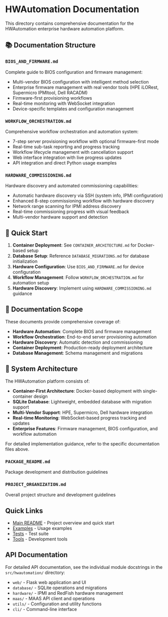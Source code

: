 # HWAutomation Documentation

This directory contains comprehensive documentation for the HWAutomation enterprise hardware automation platform.

## 📚 Documentation Structure

### `BIOS_AND_FIRMWARE.md`
Complete guide to BIOS configuration and firmware management:
- Multi-vendor BIOS configuration with intelligent method selection
- Enterprise firmware management with real vendor tools (HPE iLORest, Supermicro IPMItool, Dell RACADM)
- Firmware-first provisioning workflows
- Real-time monitoring with WebSocket integration
- Device-specific templates and configuration management

### `WORKFLOW_ORCHESTRATION.md`
Comprehensive workflow orchestration and automation system:
- 7-step server provisioning workflow with optional firmware-first mode
- Real-time sub-task reporting and progress tracking
- Workflow lifecycle management with cancellation support
- Web interface integration with live progress updates
- API integration and direct Python usage examples

### `HARDWARE_COMMISSIONING.md`
Hardware discovery and automated commissioning capabilities:
- Automatic hardware discovery via SSH (system info, IPMI configuration)
- Enhanced 8-step commissioning workflow with hardware discovery
- Network range scanning for IPMI address discovery
- Real-time commissioning progress with visual feedback
- Multi-vendor hardware support and detection

## 🚀 Quick Start

1. **Container Deployment**: See `CONTAINER_ARCHITECTURE.md` for Docker-based setup
2. **Database Setup**: Reference `DATABASE_MIGRATIONS.md` for database initialization
3. **Hardware Configuration**: Use `BIOS_AND_FIRMWARE.md` for device configuration
4. **Workflow Management**: Follow `WORKFLOW_ORCHESTRATION.md` for automation setup
5. **Hardware Discovery**: Implement using `HARDWARE_COMMISSIONING.md` guidance

## 📖 Documentation Scope

These documents provide comprehensive coverage of:
- **Hardware Automation**: Complete BIOS and firmware management
- **Workflow Orchestration**: End-to-end server provisioning automation
- **Hardware Discovery**: Automatic detection and commissioning
- **Container Deployment**: Production-ready deployment architecture
- **Database Management**: Schema management and migrations

## 🔧 System Architecture

The HWAutomation platform consists of:
- **Container-First Architecture**: Docker-based deployment with single-container design
- **SQLite Database**: Lightweight, embedded database with migration support
- **Multi-Vendor Support**: HPE, Supermicro, Dell hardware integration
- **Real-time Monitoring**: WebSocket-based progress tracking and updates
- **Enterprise Features**: Firmware management, BIOS configuration, and workflow automation

For detailed implementation guidance, refer to the specific documentation files above.

### `PACKAGE_README.md`
Package development and distribution guidelines

### `PROJECT_ORGANIZATION.md`
Overall project structure and development guidelines

## Quick Links

- [Main README](../README.md) - Project overview and quick start
- [Examples](../examples/) - Usage examples  
- [Tests](../tests/) - Test suite
- [Tools](../tools/) - Development tools

## API Documentation

For detailed API documentation, see the individual module docstrings in the `src/hwautomation/` directory:

- `web/` - Flask web application and UI
- `database/` - SQLite operations and migrations
- `hardware/` - IPMI and RedFish hardware management
- `maas/` - MAAS API client and operations
- `utils/` - Configuration and utility functions
- `cli/` - Command-line interface
